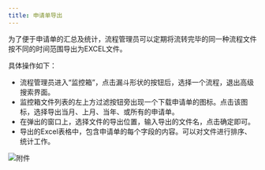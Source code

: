 ```yaml
---
title: 申请单导出
---
```


为了便于申请单的汇总及统计，流程管理员可以定期将流转完毕的同一种流程文件按不同的时间范围导出为EXCEL文件。

具体操作如下：

- 流程管理员进入“监控箱”，点击漏斗形状的按钮后，选择一个流程，退出高级搜索界面。
- 监控箱文件列表的左上方过滤按钮旁出现一个下载申请单的图标。点击该图标，选择导出当月、上月、当年、或所有的申请单。
- 在弹出的窗口上，选择文件的导出位置，输入导出的文件名，点击确定即可。
- 导出的Excel表格中，包含申请单的每个字段的内容。可以对文件进行排序、统计工作。

![附件](assets/workflow/申请单导出.png)